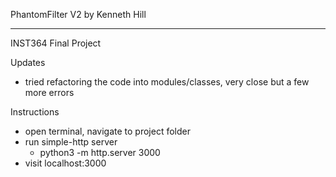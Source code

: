 PhantomFilter V2 by Kenneth Hill
****************
INST364 Final Project

Updates
- tried refactoring the code into modules/classes, very close but a few more errors

Instructions
- open terminal, navigate to project folder
- run simple-http server
    - python3 -m http.server 3000
- visit localhost:3000
